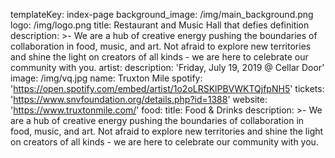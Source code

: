 templateKey: index-page
background_image: /img/main_background.png
logo: /img/logo.png
title: Restaurant and Music Hall that defies definition
description: >-
  We are a hub of creative energy pushing the boundaries of collaboration in
  food, music, and art. Not afraid to explore new territories and shine the
  light on creators of all kinds - we are here to celebrate our community with
  you.
artist:
  description: 'Friday, July 19, 2019 @ Cellar Door'
  image: /img/vq.jpg
  name: Truxton Mile
  spotify: 'https://open.spotify.com/embed/artist/1o2oLRSKlPBVWKTQjfpNH5'
  tickets: 'https://www.snvfoundation.org/details.php?id=1388'
  website: 'https://www.truxtonmile.com/'
food:
  title: Food & Drinks
  description: >-
    We are a hub of creative energy pushing the boundaries of collaboration in
    food, music, and art. Not afraid to explore new territories and shine the
    light on creators of all kinds - we are here to celebrate our community with
    you.
